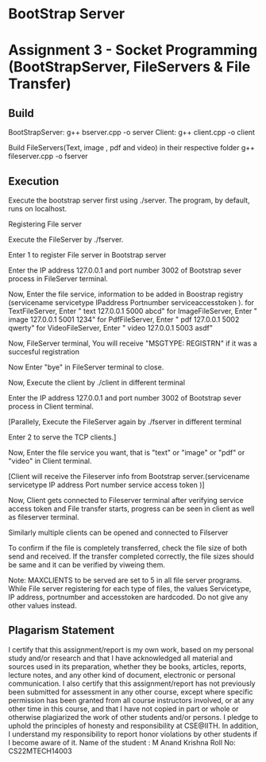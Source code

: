 # BootStrap Server 


Assignment 3 - Socket Programming (BootStrapServer, FileServers & File Transfer) 
========================


Build
-----------------------
BootStrapServer: g++ bserver.cpp -o server
Client: g++ client.cpp -o client

Build FileServers(Text, image , pdf and video) in their respective folder
g++  fileserver.cpp -o fserver

Execution
-----------------------
Execute the bootstrap server first using ./server. 
The program, by default, runs on localhost.

Registering File server
 
Execute the FileServer by ./fserver.

Enter 1 to register File server in Bootstrap server
 
Enter the IP address 127.0.0.1 and port number 3002 of Bootstrap sever process in FileServer terminal.

Now, Enter the file service, information to be added in Boostrap registry (servicename servicetype IPaddress Portnumber  serviceaccesstoken ).
	for TextFileServer, Enter "<Anyservername> text 127.0.0.1 5000 abcd"
	for ImageFileServer, Enter "<Anyservername> image 127.0.0.1 5001 1234"
	for PdfFileServer, Enter "<Anyservername> pdf 127.0.0.1 5002 qwerty"
	for VideoFileServer, Enter "<Anyservername> video 127.0.0.1 5003 asdf"

Now, FileServer terminal, You will receive "MSGTYPE: REGISTRN" if it was a succesful registration

Now Enter "bye" in FileServer terminal to close.

Now, Execute the client by ./client in different terminal

Enter the IP address 127.0.0.1  and port number 3002 of Bootstrap sever process in Client terminal.

[Parallely, Execute the FileServer again by ./fserver in different terminal 

Enter 2 to serve the TCP clients.]

Now, Enter the file service you want, that is "text" or "image" or "pdf" or "video" in Client terminal.

[Client will receive the Fileserver info from Bootstrap server.(servicename servicetype IP address Port number  service access token )]

Now, Client gets connected to Fileserver terminal after verifying service access token and File transfer starts,
progress can be seen in client as well as fileserver terminal.

Similarly multiple clients can be opened and connected to Filserver


To confirm if the file is completely transferred, check the file size of both send and received. If the transfer completed
correctly, the file sizes should be same and it can be verified by viweing them.


Note: MAXCLIENTS to be served are set to 5 in all file server programs. 
While File server registering for each type of files, the values Servicetype, IP address, portnumber and accesstoken are hardcoded. Do not give any other values instead.

Plagarism Statement
------------------------
I certify that this assignment/report is my own work, based on my personal study and/or
research and that I have acknowledged all material and sources used in its preparation, whether
they be books, articles, reports, lecture notes, and any other kind of document, electronic or
personal communication. I also certify that this assignment/report has not previously been
submitted for assessment in any other course, except where specific permission has been
granted from all course instructors involved, or at any other time in this course, and that I have
not copied in part or whole or otherwise plagiarized the work of other students and/or persons. I
pledge to uphold the principles of honesty and responsibility at CSE@IITH. In addition, I
understand my responsibility to report honor violations by other students if I become aware of it.
Name of the student : M Anand Krishna
Roll No: CS22MTECH14003
